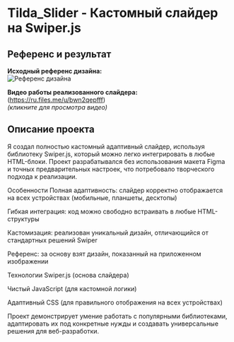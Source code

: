 # Tilda_Slider - Кастомный слайдер на Swiper.js

## Референс и результат

**Исходный референс дизайна:**  
![Референс дизайна](https://i.postimg.cc/XYgf2mvc/image.jpg)

**Видео работы реализованного слайдера:**  
(https://ru.files.me/u/bwn2qepfff)  
*(кликните для просмотра видео)*

## Описание проекта

Я создал полностью кастомный адаптивный слайдер, используя библиотеку Swiper.js, который можно легко интегрировать в любые HTML-блоки. Проект разрабатывался без использования макета Figma и точных предварительных настроек, что потребовало творческого подхода к реализации.

Особенности
Полная адаптивность: слайдер корректно отображается на всех устройствах (мобильные, планшеты, десктопы)

Гибкая интеграция: код можно свободно встраивать в любые HTML-структуры

Кастомизация: реализован уникальный дизайн, отличающийся от стандартных решений Swiper

Референс: за основу взят дизайн, показанный на приложенном изображении

Технологии
Swiper.js (основа слайдера)

Чистый JavaScript (для кастомной логики)

Адаптивный CSS (для правильного отображения на всех устройствах)

Проект демонстрирует умение работать с популярными библиотеками, адаптировать их под конкретные нужды и создавать универсальные решения для веб-разработки.
